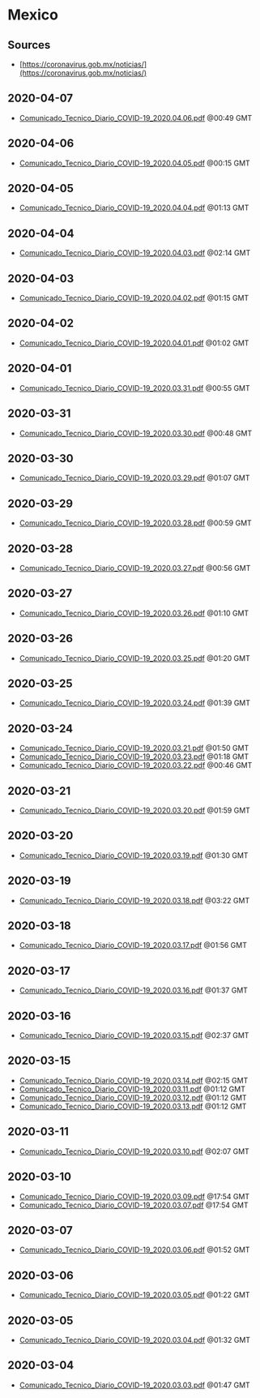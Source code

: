 # Mexico

## Sources

* [https://coronavirus.gob.mx/noticias/](https://coronavirus.gob.mx/noticias/)


## 2020-04-07

* [Comunicado\_Tecnico\_Diario\_COVID-19\_2020.04.06.pdf](7d00b8b29ab486faa0074ebcd8b4516eeea92c43/file.pdf) @00:49 GMT

## 2020-04-06

* [Comunicado\_Tecnico\_Diario\_COVID-19\_2020.04.05.pdf](ccdabf98e99a367355f966bfa37c6ad1d7ee88cc/file.pdf) @00:15 GMT

## 2020-04-05

* [Comunicado\_Tecnico\_Diario\_COVID-19\_2020.04.04.pdf](247024654a706f7d0ee906f6d8bedb22abcc45c2/file.pdf) @01:13 GMT

## 2020-04-04

* [Comunicado\_Tecnico\_Diario\_COVID-19\_2020.04.03.pdf](10f4428e674756a2e5295f62045a0e6e08c8f9b8/file.pdf) @02:14 GMT

## 2020-04-03

* [Comunicado\_Tecnico\_Diario\_COVID-19\_2020.04.02.pdf](9f45ea829c75668fb490833feda55c43ce5a9cc5/file.pdf) @01:15 GMT

## 2020-04-02

* [Comunicado\_Tecnico\_Diario\_COVID-19\_2020.04.01.pdf](7dd568b2b5c78065bb817c8a0794737732b7f7dc/file.pdf) @01:02 GMT

## 2020-04-01

* [Comunicado\_Tecnico\_Diario\_COVID-19\_2020.03.31.pdf](f1da954a18897eb0af64697cf079015453176114/file.pdf) @00:55 GMT

## 2020-03-31

* [Comunicado\_Tecnico\_Diario\_COVID-19\_2020.03.30.pdf](a23b50f97e97ec0d143c567c73bc90025856db3f/file.pdf) @00:48 GMT

## 2020-03-30

* [Comunicado\_Tecnico\_Diario\_COVID-19\_2020.03.29.pdf](f561c0630afb874ac48466d283e4dd95c5da5891/file.pdf) @01:07 GMT

## 2020-03-29

* [Comunicado\_Tecnico\_Diario\_COVID-19\_2020.03.28.pdf](5e799d5905e101c1f12c133b225637cc60f7f414/file.pdf) @00:59 GMT

## 2020-03-28

* [Comunicado\_Tecnico\_Diario\_COVID-19\_2020.03.27.pdf](87d733b84b26da7dd5902d62e73387967731292c/file.pdf) @00:56 GMT

## 2020-03-27

* [Comunicado\_Tecnico\_Diario\_COVID-19\_2020.03.26.pdf](3461ebe672ed7f8224750f24bdcd85d98a1215af/file.pdf) @01:10 GMT

## 2020-03-26

* [Comunicado\_Tecnico\_Diario\_COVID-19\_2020.03.25.pdf](126319dc661dbc89738ddeec09e026ebba35ed91/file.pdf) @01:20 GMT

## 2020-03-25

* [Comunicado\_Tecnico\_Diario\_COVID-19\_2020.03.24.pdf](9f3e4e9c253f5905cb65a8b03080007df18c802c/file.pdf) @01:39 GMT

## 2020-03-24

* [Comunicado\_Tecnico\_Diario\_COVID-19\_2020.03.21.pdf](c7c36a4a14787a22f006d06e41d523ea168120bc/file.pdf) @01:50 GMT
* [Comunicado\_Tecnico\_Diario\_COVID-19\_2020.03.23.pdf](3784d3700b7af1c216cc200b2e9ba753037e68d2/file.pdf) @01:18 GMT
* [Comunicado\_Tecnico\_Diario\_COVID-19\_2020.03.22.pdf](78ef8ac1179d47eb533cfed9e4d6c0506b77dbbc/file.pdf) @00:46 GMT

## 2020-03-21

* [Comunicado\_Tecnico\_Diario\_COVID-19\_2020.03.20.pdf](1f6a7e27a2a63bca14993aa0822645c26eefb4e5/file.pdf) @01:59 GMT

## 2020-03-20

* [Comunicado\_Tecnico\_Diario\_COVID-19\_2020.03.19.pdf](a1743634331ea32f7f99adee1ed39cf0463f53d8/file.pdf) @01:30 GMT

## 2020-03-19

* [Comunicado\_Tecnico\_Diario\_COVID-19\_2020.03.18.pdf](365919b4d643190df7c9f12969fe3aae1e2b98cf/file.pdf) @03:22 GMT

## 2020-03-18

* [Comunicado\_Tecnico\_Diario\_COVID-19\_2020.03.17.pdf](2c9c4bcf2865b15d92ffa5fd2a8459c145108603/file.pdf) @01:56 GMT

## 2020-03-17

* [Comunicado\_Tecnico\_Diario\_COVID-19\_2020.03.16.pdf](e539bc81c1a14926b5e10e6d538d2e83f586e576/file.pdf) @01:37 GMT

## 2020-03-16

* [Comunicado\_Tecnico\_Diario\_COVID-19\_2020.03.15.pdf](6667c9171ebd661257e044b6d14a27056cd478e9/file.pdf) @02:37 GMT

## 2020-03-15

* [Comunicado\_Tecnico\_Diario\_COVID-19\_2020.03.14.pdf](ab41859cbc5b744c17b05f2785852e48bc1c8850/file.pdf) @02:15 GMT
* [Comunicado\_Tecnico\_Diario\_COVID-19\_2020.03.11.pdf](6c9b2cc3519aafdd0a14757c92ac42c06d354f47/file.pdf) @01:12 GMT
* [Comunicado\_Tecnico\_Diario\_COVID-19\_2020.03.12.pdf](c6848ab401d2600967812d5fe9d82bb7c936e123/file.pdf) @01:12 GMT
* [Comunicado\_Tecnico\_Diario\_COVID-19\_2020.03.13.pdf](88a61960da841bbd79be4ddea3f5b1dba9fa83f0/file.pdf) @01:12 GMT

## 2020-03-11

* [Comunicado\_Tecnico\_Diario\_COVID-19\_2020.03.10.pdf](324ca58a55e6192755e697252423ce5c5a9073bf/file.pdf) @02:07 GMT

## 2020-03-10

* [Comunicado\_Tecnico\_Diario\_COVID-19\_2020.03.09.pdf](4fc4c57d8805ee44391dbe308401351fed790849/file.pdf) @17:54 GMT
* [Comunicado\_Tecnico\_Diario\_COVID-19\_2020.03.07.pdf](9951610cffd8670b23ad85d40005c61ba98673da/file.pdf) @17:54 GMT

## 2020-03-07

* [Comunicado\_Tecnico\_Diario\_COVID-19\_2020.03.06.pdf](318de775ad9318a4fec5b73e97c4facff75c8b55/file.pdf) @01:52 GMT

## 2020-03-06

* [Comunicado\_Tecnico\_Diario\_COVID-19\_2020.03.05.pdf](407a0245b346a09db4ccd091b5549476fa4b5bc2/file.pdf) @01:22 GMT

## 2020-03-05

* [Comunicado\_Tecnico\_Diario\_COVID-19\_2020.03.04.pdf](f244d548ccba0f978192c0f237d5a0487ad9d802/file.pdf) @01:32 GMT

## 2020-03-04

* [Comunicado\_Tecnico\_Diario\_COVID-19\_2020.03.03.pdf](ab7c5d8cfb92521a910a3289f358c1770f1e3c70/file.pdf) @01:47 GMT
